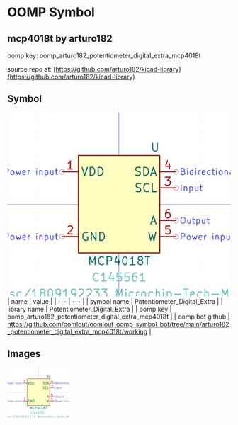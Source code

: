 # OOMP Symbol  
## mcp4018t  by arturo182  
  
oomp key: oomp_arturo182_potentiometer_digital_extra_mcp4018t  
  
source repo at: [https://github.com/arturo182/kicad-library](https://github.com/arturo182/kicad-library)  
## Symbol  
  
[![working.png](working_600.png)](working.png)  
| name | value | 
| --- | --- | 
| symbol name | Potentiometer_Digital_Extra | 
| library name | Potentiometer_Digital_Extra | 
| oomp key | oomp_arturo182_potentiometer_digital_extra_mcp4018t | 
| oomp bot github | https://github.com/oomlout/oomlout_oomp_symbol_bot/tree/main/arturo182_potentiometer_digital_extra_mcp4018t/working | 
## Images  
  
[![working.png](working_140.png)](working.png)  
